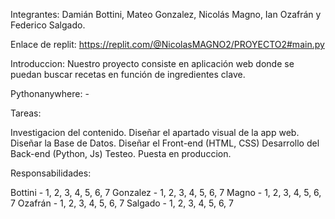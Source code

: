 Integrantes:
Damián Bottini, Mateo Gonzalez, Nicolás Magno, Ian Ozafrán y Federico Salgado.

Enlace de replit: https://replit.com/@NicolasMAGNO2/PROYECTO2#main.py

Introduccion:
Nuestro proyecto consiste en aplicación web donde se puedan buscar recetas en función de ingredientes clave.

Pythonanywhere: -

Tareas:

Investigacion del contenido.
Diseñar el apartado visual de la app web.
Diseñar la Base de Datos.
Diseñar el Front-end (HTML, CSS)
Desarrollo del Back-end (Python, Js)
Testeo.
Puesta en produccion.

Responsabilidades:

Bottini - 1, 2, 3, 4, 5, 6, 7
Gonzalez - 1, 2, 3, 4, 5, 6, 7
Magno - 1, 2, 3, 4, 5, 6, 7
Ozafrán - 1, 2, 3, 4, 5, 6, 7
Salgado - 1, 2, 3, 4, 5, 6, 7
